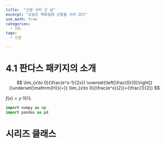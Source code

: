 ```yaml
---
title:  "신발 사러 간 날"
excerpt: "오늘은 백화점에 신발을 사러 갔다"
use_math: true
categories:
  - SQL
tags:
  - 신발

---
```


# 4.1 판다스 패키지의 소개

$$
\lim_{x\to 0}{\frac{e^x-1}{2x}}
\overset{\left[\frac{0}{0}\right]}{\underset{\mathrm{H}}{=}}
\lim_{x\to 0}{\frac{e^x}{2}}={\frac{1}{2}}
$$

$f(x) = y$ 이다.
```python
import numpy as np
import pandas as pd
```

# 시리즈 클래스
